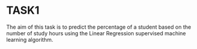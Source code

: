 # TASK1
The aim of this task is to predict the percentage of a student based on the number of study hours using the Linear Regression supervised machine learning algorithm.
